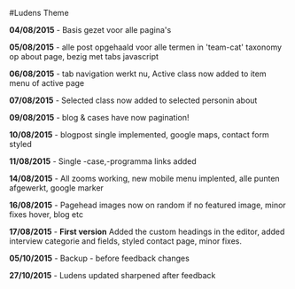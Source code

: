 #Ludens Theme

**04/08/2015** - Basis gezet voor alle pagina's

**05/08/2015** - alle post opgehaald voor alle termen in 'team-cat' taxonomy op about page, bezig met tabs javascript  

**06/08/2015** - tab navigation werkt nu, Active class now added to item menu of active page

**07/08/2015** - Selected class now added to selected personin about

**09/08/2015** - blog & cases have now pagination!

**10/08/2015** - blogpost single implemented, google maps, contact form styled

**11/08/2015** - Single -case,-programma links added

**14/08/2015** - All zooms working, new mobile menu implented, alle punten afgewerkt, google marker

**16/08/2015** - Pagehead images now on random if no featured image, minor fixes hover, blog etc

**17/08/2015** - **First version** Added the custom headings in the editor, added interview categorie and fields, styled contact page, minor fixes.

**05/10/2015** - Backup - before feedback changes

**27/10/2015** - Ludens updated sharpened after feedback  
